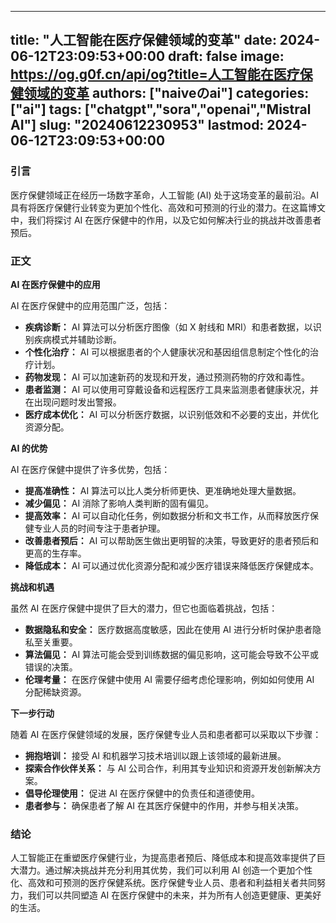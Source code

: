 
---
title: "人工智能在医疗保健领域的变革"
date: 2024-06-12T23:09:53+00:00
draft: false
image: https://og.g0f.cn/api/og?title=人工智能在医疗保健领域的变革
authors: ["naiveのai"]
categories: ["ai"]
tags: ["chatgpt","sora","openai","Mistral AI"]
slug: "20240612230953"
lastmod: 2024-06-12T23:09:53+00:00
---
### 引言

医疗保健领域正在经历一场数字革命，人工智能 (AI) 处于这场变革的最前沿。AI 具有将医疗保健行业转变为更加个性化、高效和可预测的行业的潜力。在这篇博文中，我们将探讨 AI 在医疗保健中的作用，以及它如何解决行业的挑战并改善患者预后。

### 正文

**AI 在医疗保健中的应用**

AI 在医疗保健中的应用范围广泛，包括：

- **疾病诊断：** AI 算法可以分析医疗图像（如 X 射线和 MRI）和患者数据，以识别疾病模式并辅助诊断。
- **个性化治疗：** AI 可以根据患者的个人健康状况和基因组信息制定个性化的治疗计划。
- **药物发现：** AI 可以加速新药的发现和开发，通过预测药物的疗效和毒性。
- **患者监测：** AI 可以使用可穿戴设备和远程医疗工具来监测患者健康状况，并在出现问题时发出警报。
- **医疗成本优化：** AI 可以分析医疗数据，以识别低效和不必要的支出，并优化资源分配。

**AI 的优势**

AI 在医疗保健中提供了许多优势，包括：

- **提高准确性：** AI 算法可以比人类分析师更快、更准确地处理大量数据。
- **减少偏见：** AI 消除了影响人类判断的固有偏见。
- **提高效率：** AI 可以自动化任务，例如数据分析和文书工作，从而释放医疗保健专业人员的时间专注于患者护理。
- **改善患者预后：** AI 可以帮助医生做出更明智的决策，导致更好的患者预后和更高的生存率。
- **降低成本：** AI 可以通过优化资源分配和减少医疗错误来降低医疗保健成本。

**挑战和机遇**

虽然 AI 在医疗保健中提供了巨大的潜力，但它也面临着挑战，包括：

- **数据隐私和安全：** 医疗数据高度敏感，因此在使用 AI 进行分析时保护患者隐私至关重要。
- **算法偏见：** AI 算法可能会受到训练数据的偏见影响，这可能会导致不公平或错误的决策。
- **伦理考量：** 在医疗保健中使用 AI 需要仔细考虑伦理影响，例如如何使用 AI 分配稀缺资源。

**下一步行动**

随着 AI 在医疗保健领域的发展，医疗保健专业人员和患者都可以采取以下步骤：

- **拥抱培训：** 接受 AI 和机器学习技术培训以跟上该领域的最新进展。
- **探索合作伙伴关系：** 与 AI 公司合作，利用其专业知识和资源开发创新解决方案。
- **倡导伦理使用：** 促进 AI 在医疗保健中的负责任和道德使用。
- **患者参与：** 确保患者了解 AI 在其医疗保健中的作用，并参与相关决策。

### 结论

人工智能正在重塑医疗保健行业，为提高患者预后、降低成本和提高效率提供了巨大潜力。通过解决挑战并充分利用其优势，我们可以利用 AI 创造一个更加个性化、高效和可预测的医疗保健系统。医疗保健专业人员、患者和利益相关者共同努力，我们可以共同塑造 AI 在医疗保健中的未来，并为所有人创造更健康、更美好的生活。
